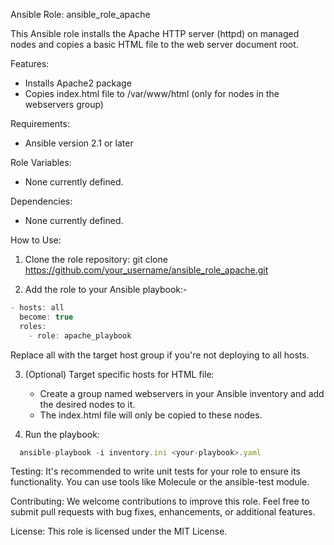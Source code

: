 Ansible Role: ansible_role_apache

This Ansible role installs the Apache HTTP server (httpd) on managed nodes and copies a basic HTML file to the web server document root.

Features:

- Installs Apache2 package
- Copies index.html file to /var/www/html (only for nodes in the webservers group)

Requirements:

- Ansible version 2.1 or later

Role Variables:

- None currently defined.

Dependencies:

- None currently defined.

How to Use:

1. Clone the role repository: git clone https://github.com/your_username/ansible_role_apache.git

2. Add the role to your Ansible playbook:-

```javascript
- hosts: all
  become: true
  roles:
    - role: apache_playbook
```

Replace all with the target host group if you're not deploying to all hosts.

3. (Optional) Target specific hosts for HTML file:

   - Create a group named webservers in your Ansible inventory and add the desired nodes to it.
   - The index.html file will only be copied to these nodes.

4. Run the playbook:

```javascript
  ansible-playbook -i inventory.ini <your-playbook>.yaml
```

Testing:
It's recommended to write unit tests for your role to ensure its functionality. You can use tools like Molecule or the ansible-test module.

Contributing:
We welcome contributions to improve this role. Feel free to submit pull requests with bug fixes, enhancements, or additional features.

License:
This role is licensed under the MIT License.
